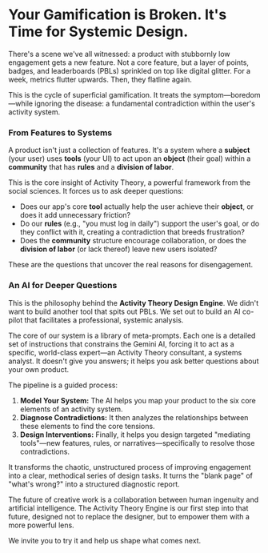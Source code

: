 
# Your Gamification is Broken. It's Time for Systemic Design.

There's a scene we've all witnessed: a product with stubbornly low engagement gets a new feature. Not a core feature, but a layer of points, badges, and leaderboards (PBLs) sprinkled on top like digital glitter. For a week, metrics flutter upwards. Then, they flatline again.

This is the cycle of superficial gamification. It treats the symptom—boredom—while ignoring the disease: a fundamental contradiction within the user's activity system.

### From Features to Systems

A product isn't just a collection of features. It's a system where a **subject** (your user) uses **tools** (your UI) to act upon an **object** (their goal) within a **community** that has **rules** and a **division of labor**.

This is the core insight of Activity Theory, a powerful framework from the social sciences. It forces us to ask deeper questions:
-   Does our app's core **tool** actually help the user achieve their **object**, or does it add unnecessary friction?
-   Do our **rules** (e.g., "you must log in daily") support the user's goal, or do they conflict with it, creating a contradiction that breeds frustration?
-   Does the **community** structure encourage collaboration, or does the **division of labor** (or lack thereof) leave new users isolated?

These are the questions that uncover the real reasons for disengagement.

### An AI for Deeper Questions

This is the philosophy behind the **Activity Theory Design Engine**. We didn't want to build another tool that spits out PBLs. We set out to build an AI co-pilot that facilitates a professional, systemic analysis.

The core of our system is a library of meta-prompts. Each one is a detailed set of instructions that constrains the Gemini AI, forcing it to act as a specific, world-class expert—an Activity Theory consultant, a systems analyst. It doesn't give you answers; it helps you ask better questions about your own product.

The pipeline is a guided process:
1.  **Model Your System:** The AI helps you map your product to the six core elements of an activity system.
2.  **Diagnose Contradictions:** It then analyzes the relationships between these elements to find the core tensions.
3.  **Design Interventions:** Finally, it helps you design targeted "mediating tools"—new features, rules, or narratives—specifically to resolve those contradictions.

It transforms the chaotic, unstructured process of improving engagement into a clear, methodical series of design tasks. It turns the "blank page" of "what's wrong?" into a structured diagnostic report.

The future of creative work is a collaboration between human ingenuity and artificial intelligence. The Activity Theory Engine is our first step into that future, designed not to replace the designer, but to empower them with a more powerful lens.

We invite you to try it and help us shape what comes next.
